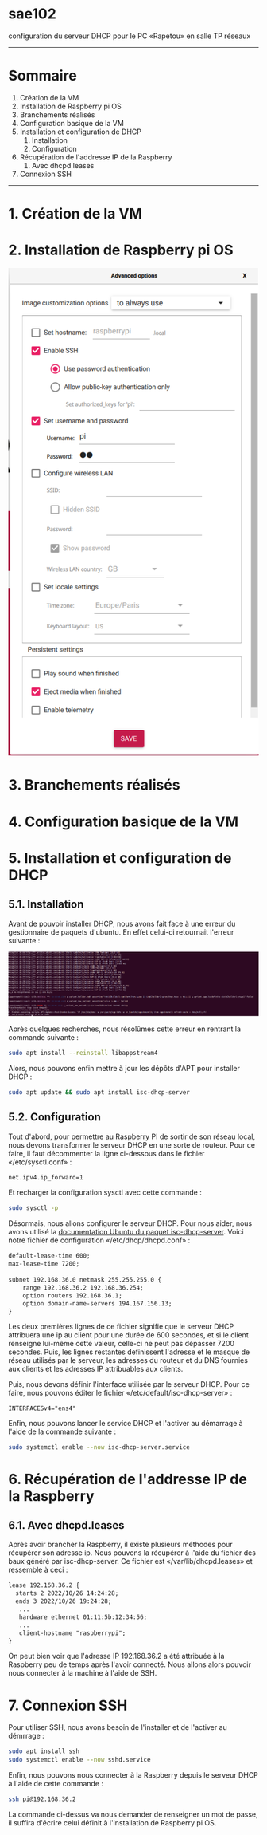 # sae102
configuration du serveur DHCP pour le PC «Rapetou» en salle TP réseaux

---

# Sommaire

1. Création de la VM
2. Installation de Raspberry pi OS
3. Branchements réalisés
4. Configuration basique de la VM
5. Installation et configuration de DHCP
    1. Installation
    2. Configuration
6. Récupération de l'addresse IP de la Raspberry
    1. Avec dhcpd.leases
7. Connexion SSH

---

# 1. Création de la VM

# 2. Installation de Raspberry pi OS

![Configuration de la Raspberry sur rpi-imager](img/config-rpi.png)

# 3. Branchements réalisés

# 4. Configuration basique de la VM

# 5. Installation et configuration de DHCP

## 5.1. Installation

Avant de pouvoir installer DHCP, nous avons fait face à une erreur du gestionnaire de paquets d'ubuntu. En effet celui-ci retournait
l'erreur suivante :

![Capture d'écran de l'erreur renvoyée par apt](img/image1.png)

Après quelques recherches, nous résolûmes cette erreur en rentrant la commande suivante :

```bash
sudo apt install --reinstall libappstream4
```

Alors, nous pouvons enfin mettre à jour les dépôts d'APT pour installer DHCP :

```bash
sudo apt update && sudo apt install isc-dhcp-server
```

## 5.2. Configuration

Tout d'abord, pour permettre au Raspberry PI de sortir de son réseau local, nous devons
transformer le serveur DHCP en une sorte de routeur. Pour ce faire, il faut décommenter
la ligne ci-dessous dans le fichier «/etc/sysctl.conf» :

```
net.ipv4.ip_forward=1
```

Et recharger la configuration sysctl avec cette commande :

```bash
sudo sysctl -p
```

Désormais, nous allons configurer le serveur DHCP. Pour nous aider, nous avons utilisé la 
[documentation Ubuntu du paquet isc-dhcp-server](https://doc.ubuntu-fr.org/isc-dhcp-server).
Voici notre fichier de configuration «/etc/dhcp/dhcpd.conf» :

```
default-lease-time 600;
max-lease-time 7200;

subnet 192.168.36.0 netmask 255.255.255.0 {
    range 192.168.36.2 192.168.36.254;
    option routers 192.168.36.1;
    option domain-name-servers 194.167.156.13;
}
```

Les deux premières lignes de ce fichier signifie que le serveur DHCP attribuera une ip au client pour une durée de 600 secondes,
et si le client renseigne lui-même cette valeur, celle-ci ne peut pas dépasser 7200 secondes. 
Puis, les lignes restantes definissent l'adresse et le masque de réseau utilisés par le serveur, 
les adresses du routeur et du DNS fournies aux clients et les adresses IP
attribuables aux clients.

Puis, nous devons définir l'interface utilisée par le serveur DHCP. Pour ce faire, nous pouvons éditer le
fichier «/etc/default/isc-dhcp-server» :

```
INTERFACESv4="ens4"
```

Enfin, nous pouvons lancer le service DHCP et l'activer au démarrage à l'aide de la commande suivante :

```bash
sudo systemctl enable --now isc-dhcp-server.service
```

# 6. Récupération de l'addresse IP de la Raspberry

## 6.1. Avec dhcpd.leases

Après avoir brancher la Raspberry, il existe plusieurs méthodes pour récupérer son adresse ip.
Nous pouvons la récupérer à l'aide du fichier des baux généré par isc-dhcp-server.
Ce fichier est «/var/lib/dhcpd.leases» et ressemble à ceci :

```
lease 192.168.36.2 {
  starts 2 2022/10/26 14:24:28;
  ends 3 2022/10/26 19:24:28;
   ...
   hardware ethernet 01:11:5b:12:34:56;
   ...
   client-hostname "raspberrypi";
}
```

On peut bien voir que l'adresse IP 192.168.36.2 a été attribuée à la Raspberry peu de temps après l'avoir connecté.
Nous allons alors pouvoir nous connecter à la machine à l'aide de SSH.

# 7. Connexion SSH

Pour utiliser SSH, nous avons besoin de l'installer et de l'activer au démrrage :

```bash
sudo apt install ssh
sudo systemctl enable --now sshd.service
```

Enfin, nous pouvons nous connecter à la Raspberry depuis le serveur DHCP à l'aide de cette commande :

```bash
ssh pi@192.168.36.2
```

La commande ci-dessus va nous demander de renseigner un mot de passe, il suffira d'écrire celui définit à l'installation
de Raspberry pi OS.
